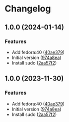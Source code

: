 # Changelog

## 1.0.0 (2024-01-14)


### Features

* Add fedora:40 ([40ae379](https://github.com/agoloncser/docker-molecule-fedora/commit/40ae37961a55d5a2f298e1400feb59bee9cc8eee))
* Initial version ([974a8ea](https://github.com/agoloncser/docker-molecule-fedora/commit/974a8ea9527649b0ce854fe3f03fdb49811358ad))
* Install sudo ([2aa57f2](https://github.com/agoloncser/docker-molecule-fedora/commit/2aa57f2b9c7fe72fe7e309639c8419d851b0fa47))

## 1.0.0 (2023-11-30)


### Features

* Add fedora:40 ([40ae379](https://github.com/agoloncser/docker-molecule-fedora/commit/40ae37961a55d5a2f298e1400feb59bee9cc8eee))
* Initial version ([974a8ea](https://github.com/agoloncser/docker-molecule-fedora/commit/974a8ea9527649b0ce854fe3f03fdb49811358ad))
* Install sudo ([2aa57f2](https://github.com/agoloncser/docker-molecule-fedora/commit/2aa57f2b9c7fe72fe7e309639c8419d851b0fa47))
